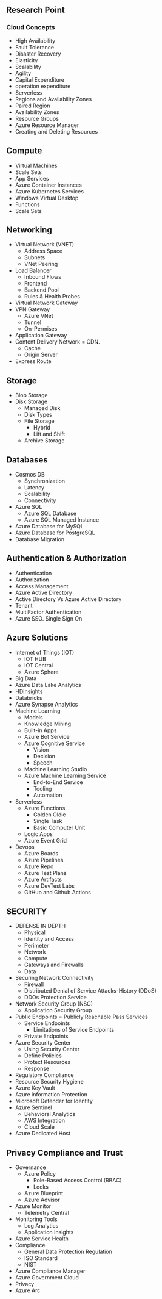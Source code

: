 ## Research Point 
### Cloud Concepts 
* High Availability
* Fault Tolerance
* Disaster Recovery
* Elasticity
* Scalability
* Agility
* Capital Expenditure
* operation expenditure
* Serverless
* Regions and Availability Zones
* Paired Region
* Availability Zones
* Resource Groups
* Azure Resource Manager
* Creating and Deleting Resources
  
## Compute 
* Virtual Machines
* Scale Sets
* App Services
* Azure Container Instances
* Azure Kubernetes Services
* Windows Virtual Desktop
* Functions
* Scale Sets

## Networking 
* Virtual Network (VNET)
  * Address Space 
  * Subnets 
  * VNet Peering 
* Load Balancer 
  * Inbound Flows 
  * Frontend 
  * Backend Pool 
  * Rules & Health Probes
* Virtual Network Gateway 
* VPN Gateway 
  * Azure VNet 
  * Tunnel 
  * On-Permises
* Application Gateway 
* Content Delivery Network = CDN. 
  * Cache 
  * Origin Server
* Express Route
  
## Storage 
* Blob Storage
* Disk Storage 
   * Managed Disk 
   * Disk Types 
   * File Storage 
     * Hybrid 
     * Lift and Shift 
   * Archive Storage
## Databases 
* Cosmos DB 
  * Synchronization 
  * Latency 
  * Scalability 
  * Connectivity
* Azure SQL
  * Azure SQL Database
  * Azure SQL Managed Instance
* Azure Database for MySQL
* Azure Database for PostgreSQL
* Database Migration 
## Authentication & Authorization 
* Authentication 
* Authorization 
* Access Management
* Azure Active Directory
* Active Directory Vs Azure Active Directory
* Tenant
* MultiFactor Authentication
* Azure SSO. Single Sign On
## Azure Solutions
* Internet of Things (IOT)
  * IOT HUB
  * IOT Central 
  * Azure Sphere 
* Big Data
 * Azure Data Lake Analytics 
 * HDInsights 
 * Databricks 
 * Azure Synapse Analytics 
* Machine Learning
  * Models 
  * Knowledge Mining 
  * Built-in Apps 
  * Azure Bot Service 
  * Azure Cognitive Service 
    * Vision 
    * Decision 
    * Speech 
  * Machine Learning Studio 
  * Azure Machine Learning Service 
    * End-to-End Service
    * Tooling 
    * Automation 
* Serverless 
  * Azure Functions 
    * Golden Oldie 
    * Single Task 
    * Basic Computer Unit 
  * Logic Apps 
  * Azure Event Grid
* Devops 
  * Azure Boards 
  * Azure Pipelines 
  * Azure Repo 
  * Azure Test Plans 
  * Azure Artifacts
  * Azure DevTest Labs 
  * GitHub and Github Actions
  
## SECURITY
* DEFENSE IN DEPTH 
  * Physical 
  * Identity and Access 
  * Perimeter 
  * Network 
  * Compute 
  * Gateways and Firewalls 
  * Data
* Securing Network Connectivity
  * Firewall 
  * Distributed Denial of Service Attacks-History (DDoS)
  * DDOs Protection Service 
* Network Security Group (NSG)
  * Application Security Group
* Public Endpoints = Publicly Reachable Pass Services 
  * Service Endpoints 
    * Limitations of Service Endpoints
  * Private Endpoints 
* Azure Security Center 
  * Using Security Center 
   * Define Policies 
   * Protect Resources 
   * Response 
 * Regulatory Compliance
 * Resource Security Hygiene 
* Azure Key Vault 
* Azure information Protection 
* Microsoft Defender for Identity 
* Azure Sentinel 
  * Behavioral Analytics 
  * AWS Integration 
  * Cloud Scale 
* Azure Dedicated Host

## Privacy Compliance and Trust 
* Governance 
  * Azure Policy
    * Role-Based Access Control (RBAC)
    * Locks 
  * Azure Blueprint
  * Azure Advisor 
* Azure Monitor 
  * Telemetry Central 
* Monitoring Tools 
  * Log Analytics 
  * Application Insights 
* Azure Service Health 
* Compliance 
  * General Data Protection Regulation 
  * ISO Standard 
  * NIST 
* Azure Compliance Manager 
* Azure Government Cloud
* Privacy 
* Azure Arc